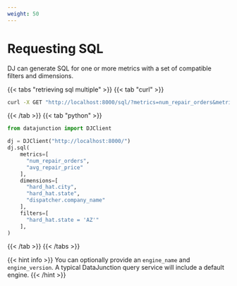 ```yaml
---
weight: 50
---
```


# Requesting SQL

DJ can generate SQL for one or more metrics with a set of compatible 
filters and dimensions.

{{< tabs "retrieving sql multiple" >}}
{{< tab "curl" >}}
```sh
curl -X GET "http://localhost:8000/sql/?metrics=num_repair_orders&metrics=avg_repair_price&dimensions=hard_hat.city&dimensions=hard_hat.state&dimensions=dispatcher.company_name&filters=hard_hat.state%3D%27AZ%27"
```
{{< /tab >}}
{{< tab "python" >}}

```py
from datajunction import DJClient

dj = DJClient("http://localhost:8000/")
dj.sql(
    metrics=[
      "num_repair_orders",
      "avg_repair_price"
    ],
    dimensions=[
      "hard_hat.city",
      "hard_hat.state",
      "dispatcher.company_name"
    ],
    filters=[
      "hard_hat.state = 'AZ'"
    ],
)
```
{{< /tab >}}
{{< /tabs >}}

{{< hint info >}}
You can optionally provide an `engine_name` and `engine_version`. A typical DataJunction query service will include a default engine.
{{< /hint >}}